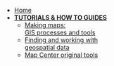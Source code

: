 - [Home](/ "Making Maps Guides") 
- **[TUTORIALS & HOW TO GUIDES](/guides/)**
  - [Making maps: <br> GIS processes and tools](/guides/gis-guides/ "Tutorials and guides related to geoprocessing, cartography & mapmaking")
  - [Finding and working with <br> geospatial data](/guides/data-guides/ "Tutorials and guides related to finding data for your project")
  - [Map Center original tools](/guides/tools-guides/ "Tutorials and guides related to using tools developed by the Leventhal Map & Education Center")


